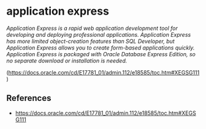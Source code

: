 # application express

*Application Express is a rapid web application development tool for developing and deploying professional applications. Application Express has more limited object-creation features than SQL Developer, but Application Express allows you to create form-based applications quickly. Application Express is packaged with Oracle Database Express Edition, so no separate download or installation is needed.* 

(https://docs.oracle.com/cd/E17781_01/admin.112/e18585/toc.htm#XEGSG111)

## References
* https://docs.oracle.com/cd/E17781_01/admin.112/e18585/toc.htm#XEGSG111


